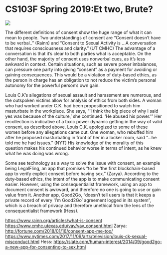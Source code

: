# CS103F Spring 2019:Et two, Brute? 

![](image1.png)

The different definitions of consent show the huge range of what it can mean to people. Two understandings of consent are “Consent doesn’t have to be verbal..” (Rainn) and “Consent to Sexual Activity is ...A conversation that requires consciousness and clarity.” (UT CMHC) The advantage of a conversation is that it’s clear to both parties what is acceptable. On the other hand, the majority of consent uses nonverbal cues, as it’s less awkward in context. Certain situations, such as severe power imbalances, can pressure one party into giving “consent” as a payment for avoiding or gaining consequences. This would be a violation of duty-based ethics, as the person in charge has an obligation to not reduce the victim’s personal autonomy for the powerful person’s own gain.


Louis C.K’s allegations of sexual assault and harassment are numerous, and the outspoken victims allow for analysis of ethics from both sides. A woman who had worked under C.K. had been propositioned to watch him masturbate in the workplace. She says, “‘I think the big piece of why I said yes was because of the culture,’ she continued. ‘He abused his power.’” Her recollection is indicative of a toxic power dynamic getting in the way of valid consent, as described above. Louis C.K. apologized to some of these women before any allegations came out. One woman, who rebuffed him after he proposed masturbating in front of her in a locker room, said “...he told me he had issues.” (NYT) His knowledge of the morality of this question makes his continued behavior worse in terms of intent, as he knew what he was doing was wrong. 

Some see technology as a way to solve the issue with consent, an example being LegalFling, an app that promises “to be ‘the first blockchain-based app to verify explicit consent before having sex.” (Zarya). According to the duty-based ethics, the intent of the app is to make communicating consent easier. However, using the consequentialist framework, using an app to document consent is awkward, and therefore no one is going to use or gain value from it. Another app, Good2Go, “doesn’t tell users is that it keeps a private record of every ‘I’m Good2Go’ agreement logged in its system”, which is a breach of privacy and therefore unethical from the lens of the consequentialist framework (Hess).

https://www.rainn.org/articles/what-is-consent
https://www.cmhc.utexas.edu/vav/vav_consent.html
Zarya: http://fortune.com/2018/01/16/consent-app-me-too/
https://www.nytimes.com/2017/11/09/arts/television/louis-ck-sexual-misconduct.html
Hess: https://slate.com/human-interest/2014/09/good2go-a-new-app-for-consenting-to-sex.html


